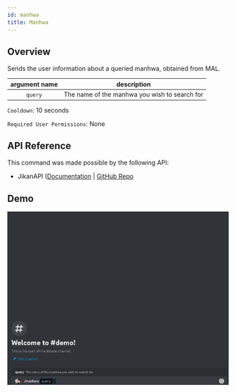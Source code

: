 ```yaml
---
id: manhwa
title: Manhwa
---
```


## Overview

Sends the user information about a queried manhwa, obtained from MAL.

| argument name |                  description                  |
| :-----------: | :-------------------------------------------: |
|    `query`    | The name of the manhwa you wish to search for |

`Cooldown`: 10 seconds

`Required User Permissions`: None

## API Reference

This command was made possible by the following API:

- JikanAPI ([Documentation](https://docs.api.jikan.moe/) | [GitHub Repo](https://github.com/jikan-me/jikan-rest)

## Demo

![Manhwa Command Demo Gif](../../../public/info/manhwa.gif)
